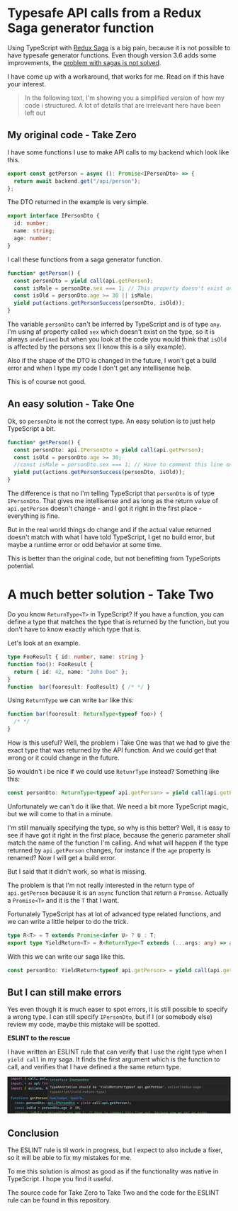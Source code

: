 # Typesafe API calls from a Redux Saga generator function

Using TypeScript with [Redux Saga](https://redux-saga.js.org/) is a big pain, because it is not possible to have typesafe generator functions. Even though version 3.6 adds some improvements, the [problem with sagas is not solved](https://github.com/microsoft/TypeScript/issues/2983#issuecomment-230414026).

I have come up with a workaround, that works for me. Read on if this have your interest.

> In the following text, I'm showing you a simplified version of how my code i structured. A lot of details
> that are irrelevant here have been left out

## My original code - Take Zero

I have some functions I use to make API calls to my backend which look like this.

```typescript
export const getPerson = async (): Promise<IPersonDto> => {
  return await backend.get("/api/person");
};
```

The DTO returned in the example is very simple.

```typescript
export interface IPersonDto {
  id: number;
  name: string;
  age: number;
}
```

I call these functions from a saga generator function.

```typescript
function* getPerson() {
  const personDto = yield call(api.getPerson);
  const isMale = personDto.sex === 1; // This property doesn't exist on IPersonDto, but no error.
  const isOld = personDto.age >= 30 || isMale;
  yield put(actions.getPersonSuccess(personDto, isOld));
}
```

The variable `personDto` can't be inferred by TypeScript and is of type `any`. I'm using af property called `sex` which doesn't exist on the type, so it is always `undefined` but when you look at the code you would think that `isOld` is affected by the persons sex (I know this is a silly example).

Also if the shape of the DTO is changed in the future, I won't get a build error and when I type my code I don't get any intellisense help.

This is of course not good.

## An easy solution - Take One

Ok, so `personDto` is not the correct type. An easy solution is to just help TypeScript a bit.

```typescript
function* getPerson() {
  const personDto: api.IPersonDto = yield call(api.getPerson);
  const isOld = personDto.age >= 30;
  //const isMale = personDto.sex === 1; // Have to comment this line out, because now we get an error.
  yield put(actions.getPersonSuccess(personDto, isOld));
}
```

The difference is that no I'm telling TypeScript that `personDto` is of type `IPersonDto`. That gives me intellisense and as long as the return value of `api.getPerson` doesn't change - and I got it right in the first place - everything is fine.

But in the real world things do change and if the actual value returned doesn't match with what I have told TypeScript, I get no build error, but maybe a runtime error or odd behavior at some time.

This is better than the original code, but not benefitting from TypeScripts potential.

# A much better solution - Take Two

Do you know `ReturnType<T>` in TypeScript? If you have a function, you can define a type that matches the type that is returned by the function, but you don't have to know exactly which type that is.

Let's look at an example.

```typescript
type FooResult { id: number, name: string }
function foo(): FooResult {
  return { id: 42, name: "John Doe" };
}
function  bar(fooresult: FooResult) { /* */ }
```

Using `ReturnType` we can write `bar` like this:

```typescript
function bar(fooresult: ReturnType<typeof foo>) {
  /* */
}
```

How is this useful? Well, the problem i Take One was that we had to give the exact type that was returned by the API function. And we could get that wrong or it could change in the future.

So wouldn't i be nice if we could use `RetunrType` instead? Something like this:

```typescript
const personDto: ReturnType<typeof api.getPerson> = yield call(api.getPerson);
```

Unfortunately we can't do it like that. We need a bit more TypeScript magic, but we will come to that in a minute.

I'm still manually specifying the type, so why is this better? Well, it is easy to see if have got it right in the first place, because the generic parameter shall match the name of the function I'm calling. And what will happen if the type returned by `api.getPerson` changes, for instance if the `age` property is renamed? Now I will get a build error.

But I said that it didn't work, so what is missing.

The problem is that I'm not really interested in the return type of `api.getPerson` because it is an `async` function that return a `Promise`. Actually a `Promise<T>` and it is the `T` that I want.

Fortunately TypeScript has at lot of advanced type related functions, and we can write a little helper to do the trick.

```typescript
type R<T> = T extends Promise<infer U> ? U : T;
export type YieldReturn<T> = R<ReturnType<T extends (...args: any) => any ? T : any>>;
```

With this we can write our saga like this.

```typescript
const personDto: YieldReturn<typeof api.getPerson> = yield call(api.getPerson);
```

## But I can still make errors

Yes even though it is much easer to spot errors, it is still possible to specify a wrong type. I can still specify `IPersonDto`, but if I (or somebody else) review my code, maybe this mistake will be spotted.

**ESLINT to the rescue**

I have written an ESLINT rule that can verify that I use the right type when I `yield call` in my saga. It finds the first argument which is the function to call, and verifies that I have defined a the same return type.

![eslint-rule](assets/eslint-rule.png)

## Conclusion

The ESLINT rule is til work in progress, but I expect to also include a fixer, so it will be able to fix my mistakes for me.

To me this solution is almost as good as if the functionality was native in TypeScript. I hope you find it useful.

The source code for Take Zero to Take Two and the code for the ESLINT rule can be found in this repository.
